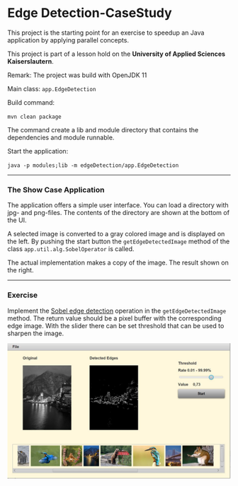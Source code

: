 # Edge Detection-CaseStudy

This project is the starting point for an exercise to speedup an Java application by applying parallel concepts.

This project is part of a lesson hold on the **University of Applied Sciences Kaiserslautern**.

Remark: The project was build with OpenJDK 11 

Main class: `app.EdgeDetection`

Build command:

`mvn clean package`

The command create a lib and module directory that contains the dependencies and module runnable.

Start the application:

`java -p modules;lib -m edgeDetection/app.EdgeDetection`

---

### The Show Case Application

The application offers a simple user interface. You can load a directory with jpg- and png-files. The contents of the directory are shown at the bottom of the UI.

A selected image is converted to a gray colored image and is displayed on the left. By pushing the start button the 
<code>getEdgeDetectedImage</code> method of the class <code>app.util.alg.SobelOperator</code> is called. 

The actual implementation makes a copy of the image. The result shown on the right. 

---

### Exercise
Implement the [Sobel edge detection](https://en.wikipedia.org/wiki/Sobel_operator) operation in the <code>getEdgeDetectedImage</code> method. The return value should be a pixel buffer with the corresponding edge image. With the slider there can be set threshold that can be used to sharpen the image. 

<img src="images/ui.jpg" alt="drawing" width="600"/>
